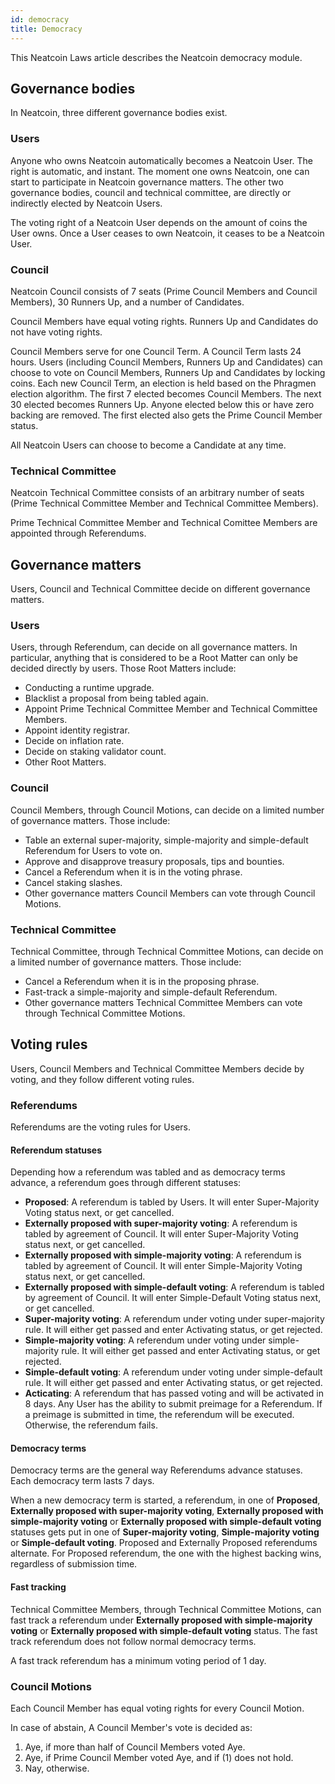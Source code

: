 ```yaml
---
id: democracy
title: Democracy
---
```


This Neatcoin Laws article describes the Neatcoin democracy module.

## Governance bodies

In Neatcoin, three different governance bodies exist.

### Users

Anyone who owns Neatcoin automatically becomes a Neatcoin User. The right is
automatic, and instant. The moment one owns Neatcoin, one can start to
participate in Neatcoin governance matters. The other two governance bodies,
council and technical committee, are directly or indirectly elected by Neatcoin
Users.

The voting right of a Neatcoin User depends on the amount of coins the User
owns. Once a User ceases to own Neatcoin, it ceases to be a Neatcoin User.

### Council

Neatcoin Council consists of 7 seats (Prime Council Members and Council
Members), 30 Runners Up, and a number of Candidates.

Council Members have equal voting rights. Runners Up and Candidates do not have
voting rights.

Council Members serve for one Council Term. A Council Term lasts 24 hours. Users
(including Council Members, Runners Up and Candidates) can choose to vote on
Council Members, Runners Up and Candidates by locking coins. Each new Council
Term, an election is held based on the Phragmen election algorithm. The first 7
elected becomes Council Members. The next 30 elected becomes Runners Up. Anyone
elected below this or have zero backing are removed. The first elected also gets
the Prime Council Member status.

All Neatcoin Users can choose to become a Candidate at any time.

### Technical Committee

Neatcoin Technical Committee consists of an arbitrary number of seats (Prime
Technical Committee Member and Technical Committee Members).

Prime Technical Committee Member and Technical Comittee Members are appointed
through Referendums.

## Governance matters

Users, Council and Technical Committee decide on different governance matters.

### Users

Users, through Referendum, can decide on all governance matters. In particular,
anything that is considered to be a Root Matter can only be decided directly by
users. Those Root Matters include:

* Conducting a runtime upgrade.
* Blacklist a proposal from being tabled again.
* Appoint Prime Technical Committee Member and Technical Committee Members.
* Appoint identity registrar.
* Decide on inflation rate.
* Decide on staking validator count.
* Other Root Matters.

### Council

Council Members, through Council Motions, can decide on a limited number of
governance matters. Those include:

* Table an external super-majority, simple-majority and simple-default
  Referendum for Users to vote on.
* Approve and disapprove treasury proposals, tips and bounties.
* Cancel a Referendum when it is in the voting phrase.
* Cancel staking slashes.
* Other governance matters Council Members can vote through Council Motions.

### Technical Committee

Technical Committee, through Technical Committee Motions, can decide on a
limited number of governance matters. Those include:

* Cancel a Referendum when it is in the proposing phrase.
* Fast-track a simple-majority and simple-default Referendum.
* Other governance matters Technical Committee Members can vote through
  Technical Committee Motions.

## Voting rules

Users, Council Members and Technical Committee Members decide by voting, and
they follow different voting rules.

### Referendums

Referendums are the voting rules for Users.

#### Referendum statuses

Depending how a referendum was tabled and as democracy terms advance, a
referendum goes through different statuses:

* **Proposed**: A referendum is tabled by Users. It will enter Super-Majority
  Voting status next, or get cancelled.
* **Externally proposed with super-majority voting**: A referendum is tabled by
  agreement of Council. It will enter Super-Majority Voting status next, or get
  cancelled.
* **Externally proposed with simple-majority voting**: A referendum is tabled by
  agreement of Council. It will enter Simple-Majority Voting status next, or get
  cancelled.
* **Externally proposed with simple-default voting**: A referendum is tabled by
  agreement of Council. It will enter Simple-Default Voting status next, or get
  cancelled.
* **Super-majority voting**: A referendum under voting under super-majority
  rule. It will either get passed and enter Activating status, or get rejected.
* **Simple-majority voting**: A referendum under voting under simple-majority
  rule. It will either get passed and enter Activating status, or get rejected.
* **Simple-default voting**: A referendum under voting under simple-default
  rule. It will either get passed and enter Activating status, or get rejected.
* **Acticating**: A referendum that has passed voting and will be activated in 8
  days. Any User has the ability to submit preimage for a Referendum. If a
  preimage is submitted in time, the referendum will be executed. Otherwise, the
  referendum fails.

#### Democracy terms

Democracy terms are the general way Referendums advance statuses. Each democracy
term lasts 7 days.

When a new democracy term is started, a referendum, in one of **Proposed**,
**Externally proposed with super-majority voting**, **Externally proposed with
simple-majority voting** or **Externally proposed with simple-default voting**
statuses gets put in one of **Super-majority voting**, **Simple-majority
voting** or **Simple-default voting**. Proposed and Externally Proposed
referendums alternate. For Proposed referendum, the one with the highest backing
wins, regardless of submission time.

#### Fast tracking

Technical Committee Members, through Technical Committee Motions, can fast track
a referendum under **Externally proposed with simple-majority voting** or
**Externally proposed with simple-default voting** status. The fast track
referendum does not follow normal democracy terms.

A fast track referendum has a minimum voting period of 1 day.

### Council Motions

Each Council Member has equal voting rights for every Council Motion.

In case of abstain, A Council Member's vote is decided as:

1. Aye, if more than half of Council Members voted Aye.
2. Aye, if Prime Council Member voted Aye, and if (1) does not hold.
3. Nay, otherwise.